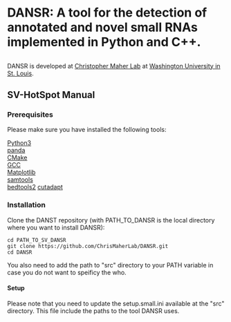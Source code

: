 # DANSR: A tool for the detection of annotated and novel small RNAs implemented in Python and C++. 

## 
DANSR is developed at [Christopher Maher Lab](http://www.maherlab.com/) at [Washington University in St. Louis](http://www.wustl.edu).
   
## SV-HotSpot Manual
### Prerequisites
Please make sure you have installed the following tools:

[Python3](https://www.python.org/) <br>
[panda](https://pandas.pydata.org/) <br>
[CMake](https://cmake.org/) <br>
[GCC](https://gcc.gnu.org/) <br>
[Matplotlib](http://matplotlib.org/) <br>
[samtools](https://github.com/samtools/samtools) <br>
[bedtools2](https://github.com/arq5x/bedtools2)
[cutadapt](https://cutadapt.readthedocs.io/en/stable/) 

### Installation
Clone the DANST repository (with PATH_TO_DANSR is the local directory where you want to install DANSR):

```
cd PATH_TO_SV_DANSR
git clone https://github.com/ChrisMaherLab/DANSR.git
cd DANSR
```
You also need to add the path to "src" directory to your PATH variable in case you do not want to speificy the who. 

#### Setup
Please note that you need to update the setup.small.ini available at the "src" directory. This file include the paths to the tool DANSR uses. 

